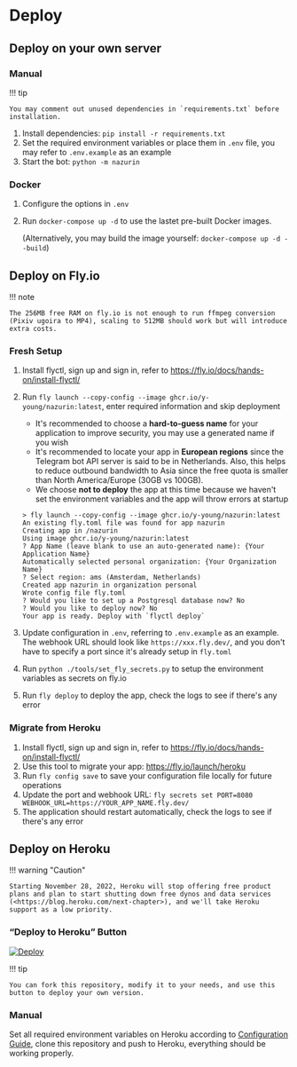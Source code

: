 # Deploy

## Deploy on your own server

### Manual

!!! tip

    You may comment out unused dependencies in `requirements.txt` before installation.

1.  Install dependencies: `pip install -r requirements.txt`
2.  Set the required environment variables or place them in `.env` file, you may refer to `.env.example` as an example
3.  Start the bot: `python -m nazurin`

### Docker

1.  Configure the options in `.env`
2.  Run `docker-compose up -d` to use the lastet pre-built Docker images.

    (Alternatively, you may build the image yourself: `docker-compose up -d --build`)

## Deploy on Fly.io

!!! note

    The 256MB free RAM on fly.io is not enough to run ffmpeg conversion (Pixiv ugoira to MP4), scaling to 512MB should work but will introduce extra costs.

### Fresh Setup

1. Install flyctl, sign up and sign in, refer to <https://fly.io/docs/hands-on/install-flyctl/>
2. Run `fly launch --copy-config --image ghcr.io/y-young/nazurin:latest`, enter required information and skip deployment

   - It's recommended to choose a **hard-to-guess name** for your application to improve security, you may use a generated name if you wish
   - It's recommended to locate your app in **European regions** since the Telegram bot API server is said to be in Netherlands. Also, this helps to reduce outbound bandwidth to Asia since the free quota is smaller than North America/Europe (30GB vs 100GB).
   - We choose **not to deploy** the app at this time because we haven't set the environment variables and the app will throw errors at startup

   ```
   > fly launch --copy-config --image ghcr.io/y-young/nazurin:latest
   An existing fly.toml file was found for app nazurin
   Creating app in /nazurin
   Using image ghcr.io/y-young/nazurin:latest
   ? App Name (leave blank to use an auto-generated name): {Your Application Name}
   Automatically selected personal organization: {Your Organization Name}
   ? Select region: ams (Amsterdam, Netherlands)
   Created app nazurin in organization personal
   Wrote config file fly.toml
   ? Would you like to set up a Postgresql database now? No
   ? Would you like to deploy now? No
   Your app is ready. Deploy with `flyctl deploy`
   ```

3. Update configuration in `.env`, referring to `.env.example` as an example. The webhook URL should look like `https://xxx.fly.dev/`, and you don't have to specify a port since it's already setup in `fly.toml`
4. Run `python ./tools/set_fly_secrets.py` to setup the environment variables as secrets on fly.io
5. Run `fly deploy` to deploy the app, check the logs to see if there's any error

### Migrate from Heroku

1. Install flyctl, sign up and sign in, refer to <https://fly.io/docs/hands-on/install-flyctl/>
2. Use this tool to migrate your app: <https://fly.io/launch/heroku>
3. Run `fly config save` to save your configuration file locally for future operations
4. Update the port and webhook URL: `fly secrets set PORT=8080 WEBHOOK_URL=https://YOUR_APP_NAME.fly.dev/`
5. The application should restart automatically, check the logs to see if there's any error

## Deploy on Heroku

!!! warning "Caution"

    Starting November 28, 2022, Heroku will stop offering free product plans and plan to start shutting down free dynos and data services
    (<https://blog.heroku.com/next-chapter>), and we'll take Heroku support as a low priority.

### “Deploy to Heroku” Button

[![Deploy](https://www.herokucdn.com/deploy/button.svg)](https://heroku.com/deploy)

!!! tip

    You can fork this repository, modify it to your needs, and use this button to deploy your own version.

### Manual

Set all required environment variables on Heroku according to [Configuration Guide](./configuration), clone this repository and push to Heroku, everything should be working properly.
